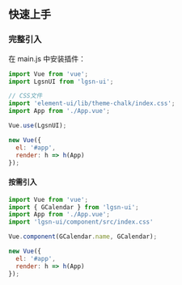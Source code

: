 ## 快速上手

### 完整引入

在 main.js 中安装插件：

```javascript
import Vue from 'vue';
import LgsnUI from 'lgsn-ui';

// CSS文件
import 'element-ui/lib/theme-chalk/index.css';
import App from './App.vue';

Vue.use(LgsnUI);

new Vue({
  el: '#app',
  render: h => h(App)
});
```


#### 按需引入


```javascript
import Vue from 'vue';
import { GCalendar } from 'lgsn-ui';
import App from './App.vue';
import 'lgsn-ui/component/src/index.css'

Vue.component(GCalendar.name, GCalendar);

new Vue({
  el: '#app',
  render: h => h(App)
});
```
